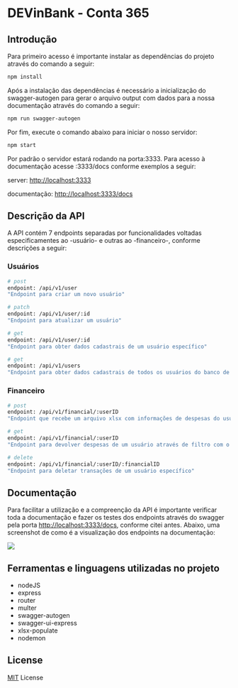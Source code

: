 # DEVinBank - Conta 365

## Introdução
Para primeiro acesso é importante instalar as dependências do projeto através do comando a seguir:

```bash
npm install
```

Após a instalação das dependências é necessário a inicialização do swagger-autogen para gerar o arquivo output com dados para a nossa documentação através do comando a seguir:

```bash
npm run swagger-autogen
```

Por fim, execute o comando abaixo para iniciar o nosso servidor:

```bash
npm start
```

Por padrão o servidor estará rodando na porta:3333. Para acesso à documentação acesse :3333/docs conforme exemplos a seguir:

server:
[http://localhost:3333](http://localhost:3333)

documentação:
[http://localhost:3333/docs](http://localhost:3333/docs)

## Descrição da API
A API contém 7 endpoints separadas por funcionalidades voltadas especificamentes ao -usuário- e outras ao -financeiro-, conforme descrições a seguir:

### Usuários
```bash
# post
endpoint: /api/v1/user
"Endpoint para criar um novo usuário"

# patch
endpoint: /api/v1/user/:id
"Endpoint para atualizar um usuário"

# get
endpoint: /api/v1/user/:id
"Endpoint para obter dados cadastrais de um usuário específico"

# get
endpoint: /api/v1/users
"Endpoint para obter dados cadastrais de todos os usuários do banco de dados"
```

### Financeiro
```bash
# post
endpoint: /api/v1/financial/:userID
"Endpoint que recebe um arquivo xlsx com informações de despesas do usuário e os importa para o banco de dados"

# get
endpoint: /api/v1/financial/:userID
"Endpoint para devolver despesas de um usuário através de filtro com o tipo de despesa desejada"

# delete
endpoint: /api/v1/financial/:userID/:financialID
"Endpoint para deletar transações de um usuário específico"
```

## Documentação
Para facilitar a utilização e a compreenção da API é importante verificar toda a documentação e fazer os testes dos endpoints através do swagger pela porta [http://localhost:3333/docs](http://localhost:3333/docs), conforme citei antes.
Abaixo, uma screenshot de como é a visualização dos endpoints na documentação:

![](https://user-images.githubusercontent.com/81329365/152688052-462e56a5-2ac7-4788-bbd3-a1ea65b016ac.png)

## Ferramentas e linguagens utilizadas no projeto

- nodeJS
- express
- router
- multer
- swagger-autogen
- swagger-ui-express
- xlsx-populate
- nodemon

## License
[MIT](LICENSE) License